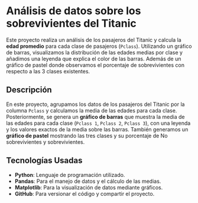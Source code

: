 # Análisis de datos sobre los sobrevivientes del Titanic

Este proyecto realiza un análisis de los pasajeros del Titanic y calcula la **edad promedio** para cada clase de pasajeros (`Pclass`). Utilizando un gráfico de barras, visualizamos la distribución de las edades medias por clase y añadimos una leyenda que explica el color de las barras. Además de un gráfico de pastel donde observamos el porcentaje de sobrevivientes con respecto a las 3 clases existentes.

## Descripción

En este proyecto, agrupamos los datos de los pasajeros del Titanic por la columna `Pclass` y calculamos la media de las edades para cada clase. Posteriormente, se genera un **gráfico de barras** que muestra la media de las edades para cada clase (`Pclass 1`, `Pclass 2`, `Pclass 3`), con una leyenda y los valores exactos de la media sobre las barras. También generamos un **gráfico de pastel** mostrando las tres clases y su porcentaje de No sobrevivientes y sobrevivientes. 

## Tecnologías Usadas

- **Python**: Lenguaje de programación utilizado.
- **Pandas**: Para el manejo de datos y el cálculo de las medias.
- **Matplotlib**: Para la visualización de datos mediante gráficos.
- **GitHub**: Para versionar el código y compartir el proyecto.
